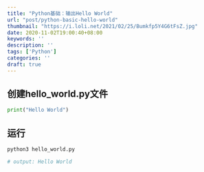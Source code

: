 ```yaml
---
title: "Python基础：输出Hello World"
url: "post/python-basic-hello-world"
thumbnail: "https://i.loli.net/2021/02/25/Bumkfp5Y4G6tFsZ.jpg"
date: 2020-11-02T19:00:40+08:00
keywords: ''
description: ''
tags: ['Python']
categories: ''
draft: true
---
```


## 创建hello_world.py文件

```Python
print("Hello World")
```

## 运行

```Bash
python3 hello_world.py

# output: Hello World
```


